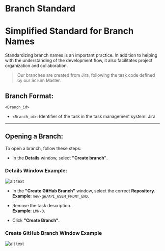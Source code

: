 # Branch Standard
# Simplified Standard for Branch Names

Standardizing branch names is an important practice. In addition to helping with the understanding of the development flow, it also facilitates project organization and collaboration.

> Our branches are created from Jira, following the task code defined by our Scrum Master.

## Branch Format:
```<Branch_id>```

- `<Branch_id>`: Identifier of the task in the task management system: Jira

---
## Opening a Branch:
To open a branch, follow these steps:

- In the **Details** window, select **"Create branch"**.

### Details Window Example:

![alt text](../Task_details_example.png)

- In the **"Create GitHub Branch"** window, select the correct **Repository**.  
  **Example**: `new-ge/API_6SEM_FRONT_END`.
  
- Remove the task description.  
  **Example**: `LMN-3`.

- Click **"Create Branch"**.

### Create GitHub Branch Window Example

![alt text](../Create_branch_example.png)
